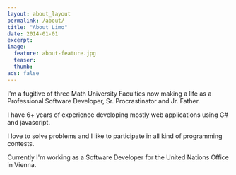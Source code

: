 ```yaml
---
layout: about_layout
permalink: /about/
title: "About Limo"
date: 2014-01-01
excerpt:
image:
  feature: about-feature.jpg
  teaser:
  thumb:
ads: false  
---
```


I'm a fugitive of three Math University Faculties now making a life as a Professional Software Developer, Sr. Procrastinator and Jr. Father.

I have 6+ years of experience developing mostly web applications using C# and javascript.

I love to solve problems and I like to participate in all kind of programming contests.

Currently I'm working as a Software Developer for the United Nations Office in Vienna.
